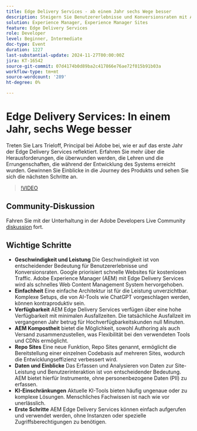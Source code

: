 ```yaml
---
title: Edge Delivery Services - ab einem Jahr sechs Wege besser
description: Steigern Sie Benutzererlebnisse und Konversionsraten mit Adobe Experience Manager-Edge Delivery Services (AEM), die hohe Geschwindigkeit, Einfachheit, hohe Verfügbarkeit, Komposabilität, Repo-Sites für eine effiziente Entwicklung und zuverlässige Dateneinblicke bieten, ohne personenbezogene Daten zu erfassen.
solution: Experience Manager, Experience Manager Sites
feature: Edge Delivery Services
role: Developer
level: Beginner, Intermediate
doc-type: Event
duration: 1227
last-substantial-update: 2024-11-27T00:00:00Z
jira: KT-16542
source-git-commit: 07d4174b0d89ba2c417866e76ae72f015b91b03a
workflow-type: tm+mt
source-wordcount: '289'
ht-degree: 0%

---
```



# Edge Delivery Services: In einem Jahr, sechs Wege besser

Treten Sie Lars Trieloff, Principal bei Adobe bei, wie er auf das erste Jahr der Edge Delivery Services reflektiert. Erfahren Sie mehr über die Herausforderungen, die überwunden werden, die Lehren und die Errungenschaften, die während der Entwicklung des Systems erreicht wurden. Gewinnen Sie Einblicke in die Journey des Produkts und sehen Sie sich die nächsten Schritte an.

>[!VIDEO](https://video.tv.adobe.com/v/3439436/?learn=on&enablevpops)

## Community-Diskussion

Fahren Sie mit der Unterhaltung in der Adobe Developers Live Community [diskussion](https://adobe.ly/3NTU0qS) fort.

## Wichtige Schritte

* **Geschwindigkeit und Leistung** Die Geschwindigkeit ist von entscheidender Bedeutung für Benutzererlebnisse und Konversionsraten. Google priorisiert schnelle Websites für kostenlosen Traffic. Adobe Experience Manager (AEM) mit Edge Delivery Services wird als schnelles Web Content Management System hervorgehoben.
* **Einfachheit** Eine einfache Architektur ist für die Leistung unverzichtbar. Komplexe Setups, die von AI-Tools wie ChatGPT vorgeschlagen werden, können kontraproduktiv sein.
* **Verfügbarkeit** AEM Edge Delivery Services verfügen über eine hohe Verfügbarkeit mit minimalen Ausfallzeiten. Die tatsächliche Ausfallzeit im vergangenen Jahr betrug für Hochverfügbarkeitskunden null Minuten. &#x200B;
* **AEM Kompostheit** bietet die Möglichkeit, sowohl Authoring als auch Versand zusammenzustellen, was Flexibilität bei den verwendeten Tools und CDNs ermöglicht.
* **Repo Sites** Eine neue Funktion, Repo Sites genannt, ermöglicht die Bereitstellung einer einzelnen Codebasis auf mehreren Sites, wodurch die Entwicklungseffizienz verbessert wird. &#x200B;
* **Daten und Einblicke** Das Erfassen und Analysieren von Daten zur Site-Leistung und Benutzerinteraktion ist von entscheidender Bedeutung. AEM bietet hierfür Instrumente, ohne personenbezogene Daten (PII) zu erfassen.
* **KI-Einschränkungen** Aktuelle KI-Tools bieten häufig ungenaue oder zu komplexe Lösungen. Menschliches Fachwissen ist nach wie vor unerlässlich.
* **Erste Schritte** AEM Edge Delivery Services können einfach aufgerufen und verwendet werden, ohne Instanzen oder spezielle Zugriffsberechtigungen zu benötigen.
